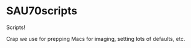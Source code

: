 SAU70scripts
============

Scripts!

Crap we use for prepping Macs for imaging, setting lots of defaults, etc. 
